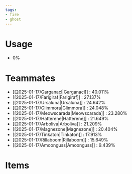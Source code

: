 ```yaml
---
tags:
- fire
- ghost
---
```

# Usage
- 0%
# Teammates
- [[2025-01-17/Garganacl|Garganacl]] : 40.011%
- [[2025-01-17/Farigiraf|Farigiraf]] : 27.137%
- [[2025-01-17/Ursaluna|Ursaluna]] : 24.642%
- [[2025-01-17/Glimmora|Glimmora]] : 24.048%
- [[2025-01-17/Meowscarada|Meowscarada]] : 23.280%
- [[2025-01-17/Hatterene|Hatterene]] : 21.649%
- [[2025-01-17/Arboliva|Arboliva]] : 21.209%
- [[2025-01-17/Magnezone|Magnezone]] : 20.404%
- [[2025-01-17/Tinkaton|Tinkaton]] : 17.913%
- [[2025-01-17/Rillaboom|Rillaboom]] : 15.649%
- [[2025-01-17/Amoonguss|Amoonguss]] : 9.439%
# Items